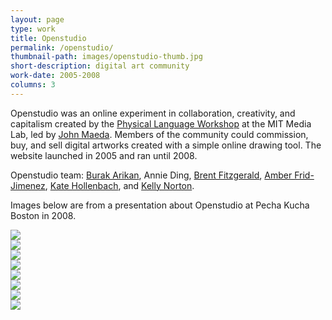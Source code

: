 ```yaml
---
layout: page
type: work
title: Openstudio
permalink: /openstudio/
thumbnail-path: images/openstudio-thumb.jpg
short-description: digital art community
work-date: 2005-2008
columns: 3
---
```


Openstudio was an online experiment in collaboration, creativity, and capitalism created by the <a href="http://plw.media.mit.edu/">Physical Language Workshop</a> at the MIT Media Lab, led by <a href="https://twitter.com/johnmaeda">John Maeda</a>. Members of the community could commission, buy, and sell digital artworks created with a simple online drawing tool. The website launched in 2005 and ran until 2008.

Openstudio team: <a href="http://burak-arikan.com/">Burak Arikan</a>, Annie Ding, <a href="http://brentfitzgerald.com/">Brent Fitzgerald</a>, <a href="http://www.amberfj.com/">Amber Frid-Jimenez</a>, <a href="http://www.katehollenbach.com/">Kate Hollenbach</a>, and <a href="http://kellegous.com/">Kelly Norton</a>.

Images below are from a presentation about Openstudio at Pecha Kucha Boston in 2008.

<div class="invisible-margin image-grid">
<div class="col-30-block grid-margin-bottom video">
<img src="{{ site.baseurl }}/images/openstudio-02.jpg">
</div>
<div class="col-30-block grid-margin-bottom video">
<img src="{{ site.baseurl }}/images/openstudio-03.jpg">
</div>
<div class="col-30-block grid-margin-bottom video">
<img src="{{ site.baseurl }}/images/openstudio-04.jpg">
</div>
<div class="col-30-block grid-margin-bottom video">
<img src="{{ site.baseurl }}/images/openstudio-05.jpg">
</div>
<div class="col-30-block grid-margin-bottom video">
<img src="{{ site.baseurl }}/images/openstudio-06.jpg">
</div>
<div class="col-30-block grid-margin-bottom video">
<img src="{{ site.baseurl }}/images/openstudio-07.jpg">
</div>
<div class="col-30-block grid-margin-bottom video">
<img src="{{ site.baseurl }}/images/openstudio-08.jpg">
</div>
<div class="col-30-block grid-margin-bottom video">
<img src="{{ site.baseurl }}/images/openstudio-09.jpg">
</div>
</div>
